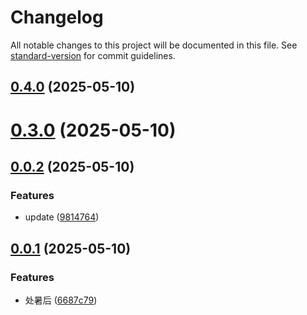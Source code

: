 # Changelog

All notable changes to this project will be documented in this file. See [standard-version](https://github.com/conventional-changelog/standard-version) for commit guidelines.

## [0.4.0](https://git.sankuai.com/hfe/max-miniapp-ts/compare/v0.0.2...v0.4.0) (2025-05-10)

# [0.3.0](https://git.sankuai.com/hfe/max-miniapp-ts/compare/v0.0.2...v0.3.0) (2025-05-10)



## [0.0.2](https://git.sankuai.com/hfe/max-miniapp-ts/compare/v0.0.1...v0.0.2) (2025-05-10)


### Features

* update ([9814764](https://git.sankuai.com/hfe/max-miniapp-ts/commits/98147640e2c04d7dd443f0113ecf8d0656688b87))



## [0.0.1](https://git.sankuai.com/hfe/max-miniapp-ts/compare/6687c79b87433c01fa1c43a243c7a29a23d76415...v0.0.1) (2025-05-10)


### Features

* 处暑后 ([6687c79](https://git.sankuai.com/hfe/max-miniapp-ts/commits/6687c79b87433c01fa1c43a243c7a29a23d76415))
